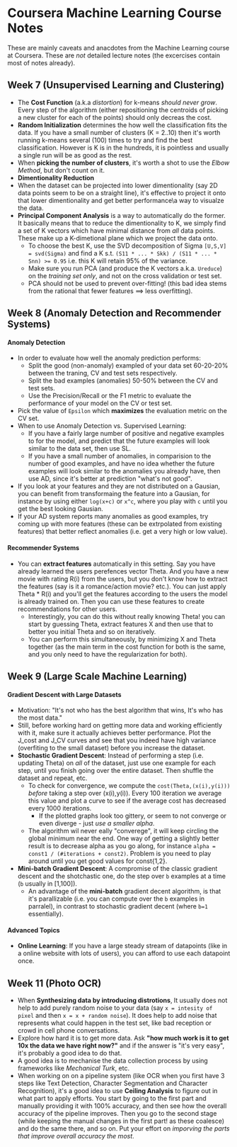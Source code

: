 # Coursera Machine Learning Course Notes

These are mainly caveats and anacdotes from the Machine Learning course at Coursera. These are *not* detailed lecture notes (the excercises contain most of notes already).

## Week 7 (Unsupervised Learning and Clustering)
* The **Cost Function** (a.k.a *distortion*) for k-means *should never grow*. Every step of the algorithm (either repositioning the centroids of picking a new cluster for each of the points) should only decreas the cost.
* **Random Initialization** determines the how well the classification fits the data. If you have a small number of clusters (K = 2..10) then it's worth running k-means several (100) times to try and find the best classification. However is K is in the hundreds, it is pointless and usually a single run will be as good as the rest.
* When **picking the number of clusters**, it's worth a shot to use the *Elbow Method*, but don't count on it.
* **Dimentionality Reduction**
 * When the dataset can be projected into lower dimentionality (say 2D data points seem to be on a straight line), it's effective to project it onto that lower dimentionality and get better performance\a way to visualze the data.
 * **Principal Component Analysis** is a way to automatically do the former. It basically means that to reduce the dimentionality to K, we simply find a set of K vectors which have minimal distance from *all* data points. These make up a K-dimetional plane which we project the data onto.
   * To choose the best K, use the SVD decomposition of Sigma `[U,S,V] = svd(Sigma)` and find a K s.t. `(S11 * ... * Skk) / (S11 * ... * Snn) >= 0.95` i.e. this K will retain 95% of the variance.
    * Make sure you run PCA (and produce the K vectors a.k.a. `Ureduce`) on the *training set only*, and not on the cross validation or test set.
    * PCA should not be used to prevent over-fitting! (this bad idea stems from the rational that fewer features ==> less overfitting).

## Week 8 (Anomaly Detection and Recommender Systems)
#### Anomaly Detection
* In order to evaluate how well the anomaly prediction performs:
  * Split the good (non-anomaly) exampled of your data set 60-20-20% between the traning, CV and test sets respectively.
  * Split the bad examples (anomalies) 50-50% between the CV and test sets.
  * Use the Precision/Recall or the F1 metric to evaluate the performance of your model on the CV or test set. 
* Pick the value of `Epsilon` which **maximizes** the evaluation metric on the CV set.
* When to use Anomaly Detection vs. Supervised Learning:
  * If you have a fairly large number of positive and negative examples to for the model, and predict that the future examples will look similar to the data set, then use SL.
  * If you have a small number of anomalies, in comparision to the number of good examples, and have no idea whether the future examples will look similar to the anomalies you already have, then use AD, since it's better at prediction "what's not good".
* If you look at your features and they are not distributed on a Gausian, you can benefit from transformaing the feature into a Gausian, for instance by using either `log(x+c)` or `x^c`, where you play with `c` until you get the best looking Gausian. 
* If your AD system reports many anomalies as good examples, try coming up with more features (these can be extrpolated from existing features) that better reflect anomalies (i.e. get a very high or low value).

#### Recommender Systems
* You can **extract features** automatically in this setting. Say you have already learned the users perefences vector Theta. And you have a new movie with rating R(i) from the users, but you don't know how to extract the features (say is it a romance/action movie? etc.). You can just apply Theta * R(i) and you'll get the features according to the users the model is already trained on. Then you can use these features to create recommendations for other users.
   * Interestingly, you can do this without really knowing Theta! you can start by guessing Theta, extract features X and then use that to better you initial Theta and so on iteratively.
   * You can perform this simultaneously, by minimizing X and Theta together (as the main term in the cost function for both is the same, and you only need to have the regularization for both).

## Week 9 (Large Scale Machine Learning)
#### Gradient Descent with Large Datasets
* Motivation: "It's not who has the best algorithm that wins, It's who has the most data."
* Still, before working hard on getting more data and working efficiently with it, make sure it actually achieves better performance. Plot the J_cost and J_CV curves and see that you indeed have high variance (overfiting to the small dataset) before you increase the dataset.
* **Stochastic Gradient Descent**: Instead of performing a step (i.e. updating Theta) on *all* of the dataset, just use one example for each step, until you finish going over the entire dataset. Then shuffle the dataset and repeat, etc.
  * To check for convergence, we compute the `cost(Theta,(x(i),y(i)))` *before* taking a step over (x(i),y(i)). Every 100 iteration we average this value and plot a curve to see if the average cost has decreased every 1000 iterations.
    * If the plotted graphs look too gittery, or seem to not converge or even diverge - just *use a smaller alpha*. 
  * The algorithm wil never eally "converege", it will keep circling the global minimum near the end. One way of getting a slightly better result is to decrease alpha as you go along, for instance `alpha = const1 / (#iterations + const2)`. Problem is you need to play around until you get good values for const{1,2}. 
* **Mini-batch Gradient Descent**: A compromise of the classic gradient descent and the shotchastic one, do the step over `b` examples at a time (`b` usually in [1,100]). 
  * An advantage of the **mini-batch** gradient decent algorithm, is that it's parallizable (i.e. you can compute over the `b` examples in parralel), in contrast to stochastic gradient decent (where `b=1` essentially). 

#### Advanced Topics
* **Online Learning**: If you have a large steady stream of datapoints (like in a online website with lots of users), you can afford to use each datapoint once.

## Week 11 (Photo OCR)
* When **Synthesizing data by introducing distrotions**, It usually does not help to add purely random noise to your data (say `x = intesity of pixel` and then `x = x + random noise`). It does help to add noise that represents what could happen in the test set, like bad reception or crowd in cell phone conversations. 
* Explore how hard it is to get more data. Ask **"how much work is it to get 10x the data we have right now?"** and if the answer is "it's very easy", it's probably a good idea to do that. 
* A good idea is to mechanise the data collection process by using frameworks like *Mechanical Turk*, etc.
* When working on on a pipeline system (like OCR when you first have 3 steps like Text Detection, Character Segmentation and Character Recognition), it's a good idea to use **Ceiling Analysis** to figure out in what part to apply efforts. You start by going to the first part and manually providing it with 100% accuracy, and then see how the overall accuracy of the pipeline improves. Then you go to the second stage (while keeping the manual changes in the first part! as these coalesce) and do the same there, and so on. Put your effort on *imporving the parts that improve overall accuracy the most*.
